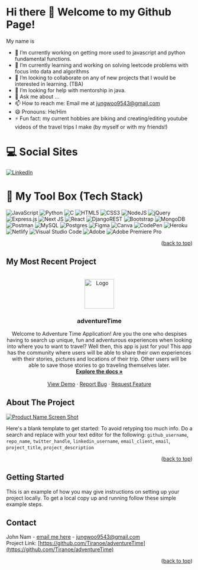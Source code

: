 # Hi there 👋 Welcome to my Github Page!

My name is <a name="readme-top"></a>

- 🔭 I’m currently working on getting more used to javascript and python fundamental functions.
- 🌱 I’m currently learning and working on solving leetcode problems with focus into data and algorithms
- 👯 I’m looking to collaborate on any of new projects that I would be interested in learning. (TBA)
- 🤔 I’m looking for help with mentorship in java.
- 💬 Ask me about ...
- 📫 How to reach me: Email me at jungwoo9543@gmail.com
- 😄 Pronouns: He/Him
- ⚡ Fun fact: my current hobbies are biking and creating/editing youtube videos of the travel trips I make (by myself or with my friends!)




# 💻 Social Sites

[![LinkedIn][linkedin-shield]][linkedin-url]
<!-- The reference links are tied to the bottom of this read.me Page -->




# 🧰 My Tool Box (Tech Stack)

![JavaScript](https://img.shields.io/badge/javascript-%23323330.svg?style=for-the-badge&logo=javascript&logoColor=%23F7DF1E)
![Python](https://img.shields.io/badge/python-3670A0?style=for-the-badge&logo=python&logoColor=ffdd54)
![C](https://img.shields.io/badge/c-%2300599C.svg?style=for-the-badge&logo=c&logoColor=white)
![HTML5](https://img.shields.io/badge/html5-%23E34F26.svg?style=for-the-badge&logo=html5&logoColor=white)
![CSS3](https://img.shields.io/badge/css3-%231572B6.svg?style=for-the-badge&logo=css3&logoColor=white)
![NodeJS](https://img.shields.io/badge/node.js-6DA55F?style=for-the-badge&logo=node.js&logoColor=white)
![jQuery](https://img.shields.io/badge/jquery-%230769AD.svg?style=for-the-badge&logo=jquery&logoColor=white)
![Express.js](https://img.shields.io/badge/express.js-%23404d59.svg?style=for-the-badge&logo=express&logoColor=%2361DAFB)
![Next JS](https://img.shields.io/badge/Next-black?style=for-the-badge&logo=next.js&logoColor=white)
![React](https://img.shields.io/badge/react-%2320232a.svg?style=for-the-badge&logo=react&logoColor=%2361DAFB)
![DjangoREST](https://img.shields.io/badge/DJANGO-REST-ff1709?style=for-the-badge&logo=django&logoColor=white&color=ff1709&labelColor=gray)
![Bootstrap](https://img.shields.io/badge/bootstrap-%23563D7C.svg?style=for-the-badge&logo=bootstrap&logoColor=white)
![MongoDB](https://img.shields.io/badge/MongoDB-%234ea94b.svg?style=for-the-badge&logo=mongodb&logoColor=white)
![Postman](https://img.shields.io/badge/Postman-FF6C37?style=for-the-badge&logo=postman&logoColor=white)
![MySQL](https://img.shields.io/badge/mysql-%2300f.svg?style=for-the-badge&logo=mysql&logoColor=white)
![Postgres](https://img.shields.io/badge/postgres-%23316192.svg?style=for-the-badge&logo=postgresql&logoColor=white)
![Figma](https://img.shields.io/badge/figma-%23F24E1E.svg?style=for-the-badge&logo=figma&logoColor=white)
![Canva](https://img.shields.io/badge/Canva-%2300C4CC.svg?style=for-the-badge&logo=Canva&logoColor=white)
![CodePen](https://img.shields.io/badge/Codepen-000000?style=for-the-badge&logo=codepen&logoColor=white)
![Heroku](https://img.shields.io/badge/heroku-%23430098.svg?style=for-the-badge&logo=heroku&logoColor=white)
![Netlify](https://img.shields.io/badge/netlify-%23000000.svg?style=for-the-badge&logo=netlify&logoColor=#00C7B7)
![Visual Studio Code](https://img.shields.io/badge/Visual%20Studio%20Code-0078d7.svg?style=for-the-badge&logo=visual-studio-code&logoColor=white)
![Adobe](https://img.shields.io/badge/adobe-%23FF0000.svg?style=for-the-badge&logo=adobe&logoColor=white)
![Adobe Premiere Pro](https://img.shields.io/badge/Adobe%20Premiere%20Pro-9999FF.svg?style=for-the-badge&logo=Adobe%20Premiere%20Pro&logoColor=white)


<p align="right">(<a href="#readme-top">back to top</a>)</p>


## My Most Recent Project

<br />
<div align="center">
  <a href="https://github.com/Tiranoe/adventureTime">
    <img src="images/logo.png" alt="Logo" width="80" height="80">
  </a>

<h3 align="center">adventureTime</h3>

  <p align="center">
    Welcome to Adventure Time Application! Are you the one who despises having to search up unique, fun and adventurous experiences when looking into where you to want to travel? Well then, this app is just for you! This app has the community where users will be able to share their own experiences with their stories, pictures and locations of their trip. Other users will be able to save those stories to go traveling themselves later.
    <br />
    <a href="https://github.com/Tiranoe/adventureTime"><strong>Explore the docs »</strong></a>
    <br />
    <br />
    <a href="https://github.com/Tiranoe/adventureTime">View Demo</a>
    ·
    <a href="https://github.com/Tiranoe/adventureTime/issues">Report Bug</a>
    ·
    <a href="https://github.com/Tiranoe/adventureTime/issues">Request Feature</a>
  </p>
</div>



<!-- ABOUT THE PROJECT -->
## About The Project

[![Product Name Screen Shot][product-screenshot]](https://example.com)

Here's a blank template to get started: To avoid retyping too much info. Do a search and replace with your text editor for the following: `github_username`, `repo_name`, `twitter_handle`, `linkedin_username`, `email_client`, `email`, `project_title`, `project_description`

<p align="right">(<a href="#readme-top">back to top</a>)</p>



<!-- GETTING STARTED -->
## Getting Started

This is an example of how you may give instructions on setting up your project locally.
To get a local copy up and running follow these simple example steps.



<!-- CONTACT -->
## Contact

John Nam - [email me here](jungwoo9543@gmail.com) - jungwoo9543@gmail.com\
Project Link: [https://github.com/Tiranoe/adventureTime](https://github.com/Tiranoe/adventureTime)

<p align="right">(<a href="#readme-top">back to top</a>)</p>




<!-- MARKDOWN LINKS & IMAGES -->
<!-- https://www.markdownguide.org/basic-syntax/#reference-style-links -->
[linkedin-shield]: https://img.shields.io/badge/-LinkedIn-black.svg?style=for-the-badge&logo=linkedin&colorB=555
[linkedin-url]: https://www.linkedin.com/in/johnnam1/
[product-screenshot]: images/screenshot.png
